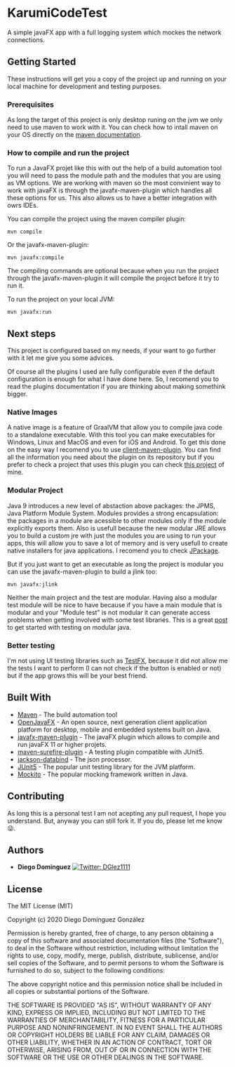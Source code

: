 # KarumiCodeTest
A simple javaFX app with a full logging system which mockes the network connections.

## Getting Started

These instructions will get you a copy of the project up and running on your local machine for development and testing purposes.

### Prerequisites

As long the target of this project is only desktop runing on the jvm we only need to use maven to work with it. You can check how to intall maven on your OS directly on the [maven documentation](https://maven.apache.org/install.html).


### How to compile and run the project

To run a JavaFX projet like this with out the help of a build automation tool you will need to pass the module path and the modules that you are using as VM options. We are working with maven so the most convinient way to work with javaFX is through the javafx-maven-plugin which handles all these options for us. This also allows us to have a better integration with owrs IDEs.

You can compile the project using the maven compiler plugin:

```
mvn compile
```

Or the javafx-maven-plugin:


```
mvn javafx:compile
```

The compiling commands are optional because when you run the project through the javafx-maven-plugin it will compile the project before it try to run it.

To run the project on your local JVM:

```
mvn javafx:run
```

## Next steps
This project is configured based on my needs, if your want to go further with it let me give you some advices.

Of course all the plugins I used are fully configurable even if the default configuration is enough for what I have done here. So, I recomend you to read the plugins documentation if you are thinking about making somethink bigger.

### Native Images
A native image is a feature of GraalVM that allow you to compile java code to a standalone executable. With this tool you can make executables for Windows, Linux and MacOS and even for iOS and Android. To get this done on the easy way I recomend you to use [client-maven-plugin](https://github.com/gluonhq/client-maven-plugin). You can find all the information you need about the plugin on its repository but if you prefer to check a project that uses this plugin you can check [this project](https://github.com/seniorglez/calculatorFX) of mine.

### Modular Project

Java 9 introduces a new level of abstaction above packages: the JPMS, Java Platform Module System. Modules provides a strong encapsulation: the packages in a module are acessible to other modules only if the module explicitly exports them. Also is usefull because the new modular JRE allows you to build a custom jre with just the modules you are using to run your apps, this will allow you to save a lot of memory and is very usefull to create native installers for java applications. I recomend you to check [JPackage](https://openjdk.java.net/jeps/343). 

But if you just want to get an executable as long the project is modular you can use the javafx-maven-plugin to build a jlink too:

```
mvn javafx:jlink
```

Neither the main project and the test are modular. Having also a modular test module will be nice to have because if you have a main module that is modular and your "Module test" is not modular it can generate access problems when getting involved with some test libraries. This is a great [post](https://sormuras.github.io/blog/2018-09-11-testing-in-the-modular-world.html) to get started with testing on modular java.

### Better testing 
I'm not using UI testing libraries such as [TestFX](https://github.com/TestFX/TestFX), because it did not allow me the tests I want to perform (I can not check if the button is enabled or not) but if the app grows this will be your best friend. 

## Built With

* [Maven](https://maven.apache.org/) - The build automation tool
* [OpenJavaFX](https://openjfx.io/) - An open source, next generation client application platform for desktop, mobile and embedded systems built on Java.
* [javafx-maven-plugin](https://github.com/openjfx/javafx-maven-plugin) - The javaFX plugin  which allows to compile and run javaFX 11 or higher projets.
* [maven-surefire-plugin](https://github.com/apache/maven-surefire) - A testing plugin compatible with JUnit5.
* [jackson-databind](https://github.com/FasterXML/jackson-databind) - The json processor.
* [JUnit5](https://github.com/junit-team/junit5) - The popular unit testing library for the JVM platform.
* [Mockito](https://github.com/mockito/mockito) - The popular mocking framework written in Java.


## Contributing

As long this is a personal test I am not acepting any pull request, I hope you understand. But, anyway you can still fork it. If you do, please let me know :stuck_out_tongue_winking_eye:.


## Authors

* **Diego Dominguez**   <a href="https://twitter.com/DGlez1111" target="_blank">
    <img alt="Twitter: DGlez1111" src="https://img.shields.io/twitter/follow/DGlez1111.svg?style=social" />
  </a>

## License

The MIT License (MIT)

Copyright (c) 2020 Diego Domínguez González

Permission is hereby granted, free of charge, to any person obtaining a copy of this software and associated documentation files (the "Software"), to deal in the Software without restriction, including without limitation the rights to use, copy, modify, merge, publish, distribute, sublicense, and/or sell copies of the Software, and to permit persons to whom the Software is furnished to do so, subject to the following conditions:

The above copyright notice and this permission notice shall be included in all copies or substantial portions of the Software.

THE SOFTWARE IS PROVIDED "AS IS", WITHOUT WARRANTY OF ANY KIND, EXPRESS OR IMPLIED, INCLUDING BUT NOT LIMITED TO THE WARRANTIES OF MERCHANTABILITY, FITNESS FOR A PARTICULAR PURPOSE AND NONINFRINGEMENT. IN NO EVENT SHALL THE AUTHORS OR COPYRIGHT HOLDERS BE LIABLE FOR ANY CLAIM, DAMAGES OR OTHER LIABILITY, WHETHER IN AN ACTION OF CONTRACT, TORT OR OTHERWISE, ARISING FROM, OUT OF OR IN CONNECTION WITH THE SOFTWARE OR THE USE OR OTHER DEALINGS IN THE SOFTWARE.
